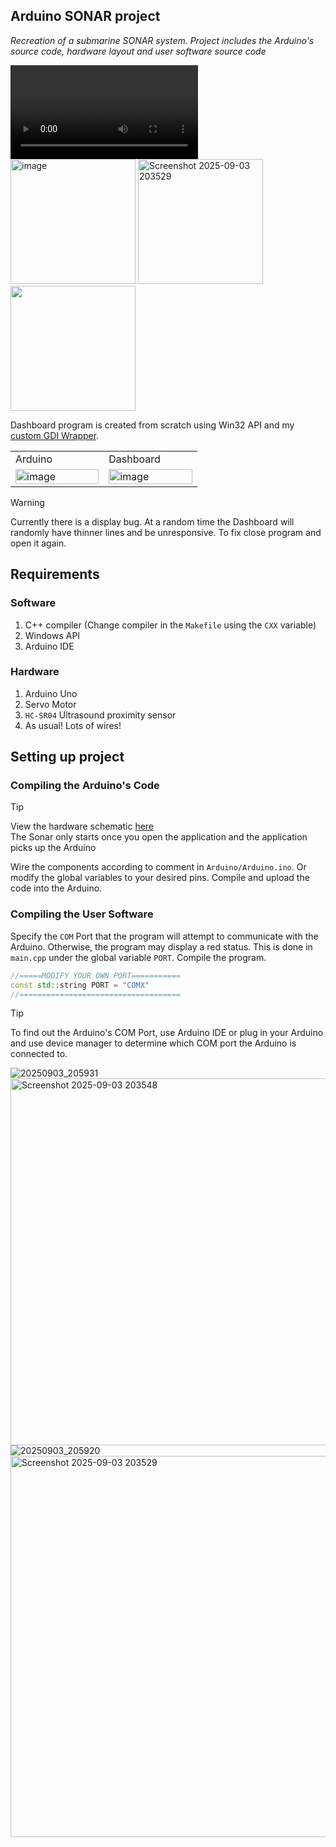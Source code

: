 ## Arduino SONAR project

_Recreation of a submarine SONAR system. Project includes the Arduino's source code, hardware layout and user software source code_


<div>
    <video align="center" src="https://github.com/user-attachments/assets/0445695c-e8ca-448c-8a5f-30ec7c989dab"></video>
</div>

<div>
    <img height="200" alt="image" src="https://github.com/user-attachments/assets/fd01f291-f6b8-4dc8-ad3e-15eb93ad70e3" />
    <img height="200" alt="Screenshot 2025-09-03 203529" src="https://github.com/user-attachments/assets/7539c8e6-6c2e-410d-9082-55901f87c384" />
    <img height="200" src="https://github.com/user-attachments/assets/48126b50-d940-4843-a1e7-0e4660bf7fe4" />
</div>

Dashboard program is created from scratch using Win32 API and my [custom GDI Wrapper](https://github.com/111nation/GDI-Paint).

<table width="100%">
    <tr width="100%"> 
        <td width="33%">Arduino</td>
        <td width="33%">Dashboard</td>
    </tr>
    <tr> 
        <td>
            <img width="100%" alt="image" src="https://github.com/user-attachments/assets/89f9185f-b3cd-4bdf-bdeb-e0ff40ca118a" />
        </td>
        <td>
            <img width="100%" alt="image" src="https://github.com/user-attachments/assets/ce273748-4357-420c-8913-1739cc47cafc" />
        </td>
    </tr>
</table>


> [!WARNING]
> Currently there is a display bug. At a random time the Dashboard will randomly have thinner lines and be unresponsive. To fix close program and open it again.

## Requirements

### Software
1. C++ compiler (Change compiler in the `Makefile` using the `CXX` variable)
2. Windows API
3. Arduino IDE

### Hardware 
1. Arduino Uno
2. Servo Motor
3. `HC-SR04` Ultrasound proximity sensor
4. As usual! Lots of wires!
## Setting up project

### Compiling the Arduino's Code

> [!TIP]
> View the hardware schematic [here](https://www.tinkercad.com/things/3Z7AwWb3J9N-arduino-sonar?sharecode=FVrB-NFXI3Xmc8mkWua5r6s-1oXGtLLmNKCZMzZmYlg) <br />
> The Sonar only starts once you open the application and the application picks up the Arduino

Wire the components according to comment in `Arduino/Arduino.ino`. Or modify the global variables to your desired pins. Compile and upload the code into the Arduino.

### Compiling the User Software
Specify the `COM` Port that the program will attempt to communicate with the Arduino. Otherwise, the program may display a red status. This is done in `main.cpp` under the global variable `PORT`. Compile the program. 

```c++
//=====MODIFY YOUR OWN PORT===========
const std::string PORT = "COMX"
//====================================
```

> [!TIP]
> To find out the Arduino's COM Port, use Arduino IDE or plug in your Arduino and use device manager to determine which COM port the Arduino is connected to.

![20250903_205931](https://github.com/user-attachments/assets/848bff34-8b42-4a61-97dd-b32376bee6de)
<img width="1132" height="587" alt="Screenshot 2025-09-03 203548" src="https://github.com/user-attachments/assets/8d0485fc-3d27-4698-a7e7-12015ca00d17" />
![20250903_205920](https://github.com/user-attachments/assets/4f3a2273-e510-46f2-b9af-894376b76955)
<img width="1326" height="610" alt="Screenshot 2025-09-03 203529" src="https://github.com/user-attachments/assets/a467ac31-a6e6-49d5-a148-94ab882d3fac" />



